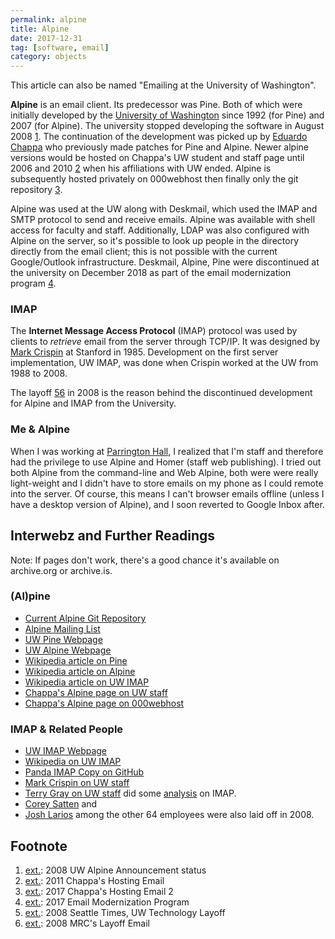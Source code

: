```yaml
---
permalink: alpine
title: Alpine
date: 2017-12-31
tag: [software, email]
category: objects
---
```


This article can also be named "Emailing at the University of Washington".

**Alpine** is an email client. Its predecessor was Pine. Both of which were initially developed by the [University of Washington](uw) since 1992 (for Pine) and 2007 (for Alpine). The university stopped developing the software in August 2008 [1](#footnote). The continuation of the development was picked up by [Eduardo Chappa](eduardo_chappa) who previously made patches for Pine and Alpine. Newer alpine versions would be hosted on Chappa's UW student and staff page until 2006 and 2010 [2](#footnote) when his affiliations with UW ended. Alpine is subsequently hosted privately on 000webhost then finally only the git repository [3](#footnote).

Alpine was used at the UW along with Deskmail, which used the IMAP and SMTP protocol to send and receive emails. Alpine was available with shell access for faculty and staff. Additionally, LDAP was also configured with Alpine on the server, so it's possible to look up people in the directory directly from the email client; this is not possible with the current Google/Outlook infrastructure. Deskmail, Alpine, Pine were discontinued at the university on December 2018 as part of the email modernization program [4](#footnote).

### IMAP

The **Internet Message Access Protocol** (IMAP) protocol was used by clients to _retrieve_ email from the server through TCP/IP. 
It was designed by [Mark Crispin](https://en.wikipedia.org/wiki/Mark_Crispin) at Stanford in 1985. Development on the first server implementation, UW IMAP, was done when Crispin worked at the UW from 1988 to 2008. 

The layoff [5](#footnote)[6](#footnote) in 2008 is the reason behind the discontinued development for Alpine and IMAP from the University.

### Me & Alpine

When I was working at [Parrington Hall](PAR), I realized that I'm staff and therefore had the privilege to use Alpine and Homer (staff web publishing). I tried out both Alpine from the command-line and Web Alpine, both were were really light-weight and I didn't have to store emails on my phone as I could remote into the server. Of course, this means I can't browser emails offline (unless I have a desktop version of Alpine), and I soon reverted to Google Inbox after.

## Interwebz and Further Readings

Note: If pages don't work, there's a good chance it's available on archive.org or archive.is.

### (Al)pine

* [Current Alpine Git Repository](http://repo.or.cz/alpine.git)
* [Alpine Mailing List](http://mailman13.u.washington.edu/mailman/listinfo/alpine-info)
* [UW Pine Webpage](http://www.washington.edu/pine/)
* [UW Alpine Webpage](http://www.washington.edu/alpine/)
* [Wikipedia article on Pine](https://en.wikipedia.org/wiki/Pine_(email_client))
* [Wikipedia article on Alpine](https://en.wikipedia.org/wiki/Alpine_(email_client))
* [Wikipedia article on UW IMAP](https://en.wikipedia.org/wiki/UW_IMAP)
* [Chappa's Alpine page on UW staff](https://web.archive.org/web/20100109134410/http://staff.washington.edu:80/chappa/alpine/)
* [Chappa's Alpine page on 000webhost](https://web.archive.org/web/20170112210621/http://patches.freeiz.com/)

### IMAP & Related People

* [UW IMAP Webpage](https://www.washington.edu/imap/)
* [Wikipedia on UW IMAP](https://en.wikipedia.org/wiki/UW_IMAP)
* [Panda IMAP Copy on GitHub](https://github.com/jonabbey/panda-imap)
* [Mark Crispin on UW staff](https://web.archive.org/web/20080516133512/http://staff.washington.edu:80/mrc/)
* [Terry Gray on UW staff](http://staff.washington.edu/gray/) did some [analysis](http://staff.washington.edu/gray/papers/imap.vs.pop.brief.html) on IMAP.
* [Corey Satten](corey_satten) and 
* [Josh Larios](josh_larios) among the other 64 employees were also laid off in 2008.

## Footnote

1. [ext.](http://mailman13.u.washington.edu/pipermail/alpine-info/2008-August/001071.html): 2008 UW Alpine Announcement status
2. [ext.](http://mailman13.u.washington.edu/pipermail/alpine-info/2011-January/003833.html): 2011 Chappa's Hosting Email
3. [ext.](http://mailman13.u.washington.edu/pipermail/alpine-info/2017-November/007743.html): 2017 Chappa's Hosting Email 2
4. [ext.](http://archive.is/wO92P): 2017 Email Modernization Program
5. [ext.](https://www.seattletimes.com/seattle-news/uw-lays-off-technology-workers/): 2008 Seattle Times, UW Technology Layoff
6. [ext.](http://mailman13.u.washington.edu/pipermail/imap-protocol/2008-May/000866.html): 2008 MRC's Layoff Email